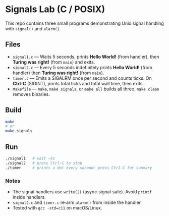 # Signals Lab (C / POSIX)

This repo contains three small programs demonstrating Unix signal handling with `signal()` and `alarm()`.

## Files
- `signal1.c` — Waits 5 seconds, prints **Hello World!** (from handler), then **Turing was right!** (from `main`) and exits.
- `signal2.c` — Every 5 seconds indefinitely prints **Hello World!** (from handler) then **Turing was right!** (from `main`).
- `timer.c` — Emits a SIGALRM once per second and counts ticks. On **Ctrl‑C** (SIGINT), prints total ticks and total wall time, then exits.
- `Makefile` — `make`, `make signals`, or `make all` builds all three. `make clean` removes binaries.

## Build
```bash
make
# or
make signals
```

## Run
```bash
./signal1   # wait ~5s
./signal2   # press Ctrl-C to stop
./timer     # prints a dot every second; press Ctrl-C for summary
```

### Notes
- The signal handlers use `write(2)` (async‑signal‑safe). Avoid `printf` inside handlers.
- `signal2.c` and `timer.c` re‑arm `alarm()` from inside the handler.
- Tested with `gcc -std=c11` on macOS/Linux.
```


